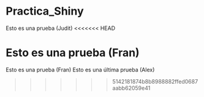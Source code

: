 # Practica_Shiny

Esto es una prueba (Judit)
<<<<<<< HEAD

Esto es una prueba (Fran)
=======
Esto es una prueba (Fran)
Esto es una última prueba (Alex)
>>>>>>> 5142181874b8b8988882ffed0687aabb62059e41

